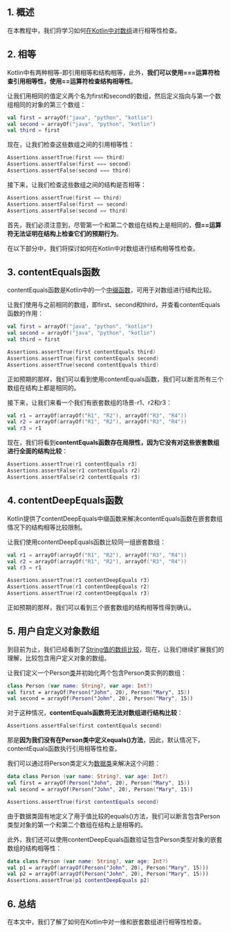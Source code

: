 ## 1. 概述

在本教程中，我们将学习如何[在Kotlin中对数组](https://www.baeldung.com/kotlin/arrays)进行相等性检查。

## 2. 相等

Kotlin中有两种相等-即引用相等和结构相等，此外，**我们可以使用===运算符检查引用相等性，使用==运算符检查结构相等性**。

让我们用相同的值定义两个名为first和second的数组，然后定义指向与第一个数组相同的对象的第三个数组：

```kotlin
val first = arrayOf("java", "python", "kotlin")
val second = arrayOf("java", "python", "kotlin")
val third = first
```

现在，让我们检查这些数组之间的引用相等性：

```kotlin
Assertions.assertTrue(first === third)
Assertions.assertFalse(first === second)
Assertions.assertFalse(second === third)
```

接下来，让我们检查这些数组之间的结构是否相等：

```kotlin
Assertions.assertTrue(first == third)
Assertions.assertFalse(first == second)
Assertions.assertFalse(second == third)
```

首先，我们必须注意到，尽管第一个和第二个数组在结构上是相同的，**但==运算符无法证明在结构上检查它们的预期行为**。

在以下部分中，我们将探讨如何在Kotlin中对数组进行结构相等性检查。

## 3. contentEquals函数

contentEquals函数是Kotlin中的一个[中缀函数](https://www.baeldung.com/kotlin/infix-functions)，可用于对数组进行结构比较。

让我们使用与之前相同的数组，即first、second和third，并查看contentEquals函数的作用：

```kotlin
val first = arrayOf("java", "python", "kotlin")
val second = arrayOf("java", "python", "kotlin")
val third = first

Assertions.assertTrue(first contentEquals third)
Assertions.assertTrue(first contentEquals second)
Assertions.assertTrue(second contentEquals third)
```

正如预期的那样，我们可以看到使用contentEquals函数，我们可以断言所有三个数组在结构上都是相同的。

接下来，让我们来看一个我们有嵌套数组的场景-r1、r2和r3：

```kotlin
val r1 = arrayOf(arrayOf("R1", "R2"), arrayOf("R3", "R4"))
val r2 = arrayOf(arrayOf("R1", "R2"), arrayOf("R3", "R4"))
val r3 = r1
```

现在，我们将看到**contentEquals函数存在局限性，因为它没有对这些嵌套数组进行全面的结构比较**：

```kotlin
Assertions.assertTrue(r1 contentEquals r3)
Assertions.assertFalse(r1 contentEquals r2)
Assertions.assertFalse(r2 contentEquals r3)
```

## 4. contentDeepEquals函数

Kotlin提供了contentDeepEquals中缀函数来解决contentEquals函数在嵌套数组情况下的结构相等比较限制。

让我们使用contentDeepEquals函数比较同一组嵌套数组：

```kotlin
val r1 = arrayOf(arrayOf("R1", "R2"), arrayOf("R3", "R4"))
val r2 = arrayOf(arrayOf("R1", "R2"), arrayOf("R3", "R4"))
val r3 = r1

Assertions.assertTrue(r1 contentDeepEquals r3)
Assertions.assertTrue(r1 contentDeepEquals r2)
Assertions.assertTrue(r2 contentDeepEquals r3)
```

正如预期的那样，我们可以看到三个嵌套数组的结构相等性得到确认。

## 5. 用户自定义对象数组

到目前为止，我们已经看到了[String值的数组比较](https://www.baeldung.com/kotlin/string-comparison)，现在，让我们继续扩展我们的理解，比较包含用户定义对象的数组。

让我们定义一个Person[类](https://www.baeldung.com/kotlin/intro#classes)并初始化两个包含Person类实例的数组：

```kotlin
class Person (var name: String?, var age: Int?)
val first = arrayOf(Person("John", 20), Person("Mary", 15))
val second = arrayOf(Person("John", 20), Person("Mary", 15))
```

对于这种情况，**contentEquals函数将无法对数组进行结构比较**：

```kotlin
Assertions.assertFalse(first contentEquals second)
```

那是**因为我们没有在Person类中定义equals()方法**，因此，默认情况下，contentEquals函数执行引用相等性检查。

我们可以通过将Person类定义为[数据类](https://www.baeldung.com/kotlin/data-classes)来解决这个问题：

```kotlin
data class Person (var name: String?, var age: Int?)
val first = arrayOf(Person("John", 20), Person("Mary", 15))
val second = arrayOf(Person("John", 20), Person("Mary", 15))

Assertions.assertTrue(first contentEquals second)
```

由于数据类固有地定义了用于值比较的equals()方法，我们可以断言包含Person类型对象的第一个和第二个数组在结构上是相等的。

此外，我们还可以使用contentDeepEquals函数验证包含Person类型对象的嵌套数组的结构相等性：

```kotlin
data class Person (var name: String?, var age: Int?)
val p1 = arrayOf(arrayOf(Person("John", 20), Person("Mary", 15)))
val p2 = arrayOf(arrayOf(Person("John", 20), Person("Mary", 15)))
Assertions.assertTrue(p1 contentDeepEquals p2)
```

## 6. 总结

在本文中，我们了解了如何在Kotlin中对一维和嵌套数组进行相等性检查。